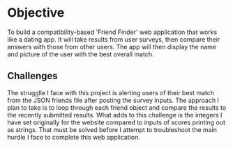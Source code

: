 # Objective
To build a compatibility-based 'Friend Finder' web application that works like a dating app. It will take results from user surveys, then compare their answers with those from other users. The app will then display the name and picture of the user with the best overall match.

## Challenges
The strugglle I face with this project is alerting users of their best match from the JSON friends file after posting the survey inputs. The approach I plan to take is to loop through each friend object and compare the results to the recently submitted results.
  What adds to this challenge is the integers I have set originally for the website compared to inputs of scores printing out as strings. That must be solved before I attempt to troubleshoot the main hurdle I face to complete this web application.
